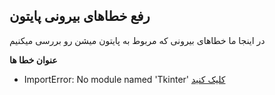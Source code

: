 
## رفع خطاهای بیرونی پایتون

در اینجا ما خطاهای بیرونی که مربوط به پایتون میشن رو بررسی میکنیم

 __عنوان خطا ها__

* ImportError: No module named 'Tkinter'
[کلیک کنید](https://github.com/ahmadreza1383/Python_Class/blob/Error/External%20errors/No%20module%20named%20Tkinter.md)
